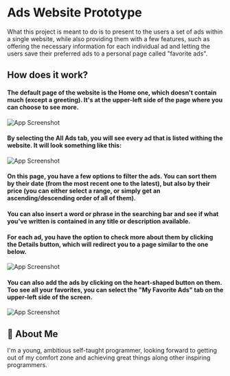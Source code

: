 
# Ads Website Prototype


What this project is meant to do is to present to the users a set of ads within a single website, while also providing them with a few features, such as offering the necessary information for each individual ad and letting the users save their preferred ads to a personal page called "favorite ads".
## How does it work?

#### The default page of the website is the Home one, which doesn't contain much (except a greeting). It's at the upper-left side of the page where you can choose to see more.


![App Screenshot](https://i.postimg.cc/L4Zp0dBp/HomePage.png) 



#### By selecting the All Ads tab, you will see every ad that is listed withing the website. It will look something like this:


![App Screenshot](https://i.postimg.cc/c1fzndBr/All-Ads-Page.png)

#### On this page, you have a few options to filter the ads. You can sort them by their date (from the most recent one to the latest), but also by their price (you can either select a range, or simply get an ascending/descending order of all of them).

#### You can also insert a word or phrase in the searching bar and see if what you've written is contained in any title or description available.

#### For each ad, you have the option to check more about them by clicking the Details button, which will redirect you to a page similar to the one below.

![App Screenshot](https://i.postimg.cc/jdZZH2wd/Details-Page.png)

#### You can also add the ads by clicking on the heart-shaped button on them. Too see all your favorites, you can select the "My Favorite Ads" tab on the upper-left side of the screen.

![App Screenshot](https://i.postimg.cc/k5tsPyjB/My-Favorite-Ads-Page.png)




## 🚀 About Me
I'm a young, ambitious self-taught programmer, looking forward to getting out of my comfort zone and achieving great things along other inspiring programmers. 

